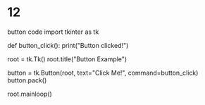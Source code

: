 # 12
button code
import tkinter as tk

def button_click():
    print("Button clicked!")

root = tk.Tk()
root.title("Button Example")

button = tk.Button(root, text="Click Me!", command=button_click)
button.pack()

root.mainloop()
